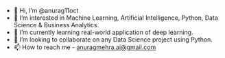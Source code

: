 - 👋 Hi, I’m @anurag11oct
- 👀 I’m interested in Machine Learning, Artificial Intelligence, Python, Data Science & Business Analytics.
- 🌱 I’m currently learning real-world application of deep learning.
- 💞️ I’m looking to collaborate on any Data Science project using Python.
- 📫 How to reach me - anuragmehra.ai@gmail.com

<!---
anurag11oct/anurag11oct is a ✨ special ✨ repository because its `README.md` (this file) appears on your GitHub profile.
You can click the Preview link to take a look at your changes.
--->
